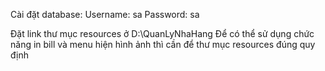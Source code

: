 Cài đặt database:
Username: sa
Password: sa

Đặt link thư mục resources ở D:\\QuanLyNhaHang
Để có thể sử dụng chức năng in bill và menu hiện hình ảnh thì cần để thư mục resources đúng quy
định
